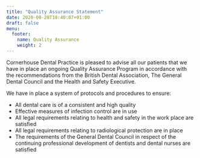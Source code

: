 ```yaml
---
title: "Quality Assurance Statement"
date: 2020-08-28T18:40:07+01:00
draft: false
menu:
  footer:
    name: Quality Assurance
    weight: 2
---
```


Cornerhouse Dental Practice is pleased to advise all our patients that we have in place an ongoing Quality Assurance Program in accordance with the recommendations from the British Dental Association, The General Dental Council and the Health and Safety Executive.

We have in place a system of protocols and procedures to ensure:

- All dental care is of a consistent and high quality
- Effective measures of infection control are in use
- All legal requirements relating to health and safety in the work place are satisfied
- All legal requirements relating to radiological protection are in place
- The requirements of the General Dental Council in respect of the continuing professional development of dentists and dental nurses are satisfied